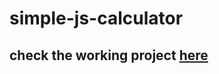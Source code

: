 # simple-js-calculator
## check the working project [here](https://codepen.io/yanick-web/full/LYxPWwN?editors=0010)
